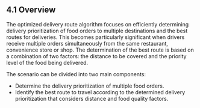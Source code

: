 <h2>4.1 Overview</h2>

The optimized delivery route algorithm focuses on efficiently determining delivery prioritization of food orders to multiple destinations and the best routes for deliveries. This becomes particularly significant when drivers receive multiple orders simultaneously from the same restaurant, convenience store or shop. The determination of the best route is based on a combination of two factors: the distance to be covered and the priority level of the food being delivered.

The scenario can be divided into two main components:

- Determine the delivery prioritization of multiple food orders.
- Identify the best route to travel according to the determined delivery prioritization that considers distance and food quality factors.

